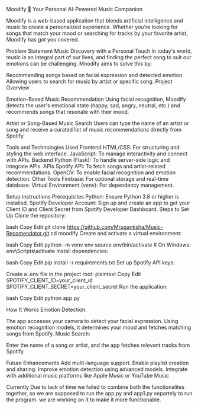 Moodify 🎵 Your Personal AI-Powered Music Companion

Moodify is a web-based application that blends artificial intelligence and music to create a personalized experience. Whether you're looking for songs that match your mood or searching for tracks by your favorite artist, Moodify has got you covered.

Problem Statement Music Discovery with a Personal Touch In today's world, music is an integral part of our lives, and finding the perfect song to suit our emotions can be challenging. Moodify aims to solve this by:

Recommending songs based on facial expression and detected emotion. Allowing users to search for music by artist or specific song. Project Overview

Emotion-Based Music Recommendation Using facial recognition, Moodify detects the user's emotional state (happy, sad, angry, neutral, etc.) and recommends songs that resonate with their mood.

Artist or Song-Based Music Search Users can type the name of an artist or song and receive a curated list of music recommendations directly from Spotify.

Tools and Technologies Used Frontend HTML/CSS: For structuring and styling the web interface. JavaScript: To manage interactivity and connect with APIs. Backend Python (Flask): To handle server-side logic and integrate APIs. APIs Spotify API: To fetch songs and artist-related recommendations. OpenCV: To enable facial recognition and emotion detection. Other Tools Firebase: For optional storage and real-time database. Virtual Environment (venv): For dependency management.

Setup Instructions Prerequisites Python: Ensure Python 3.8 or higher is installed. Spotify Developer Account: Sign up and create an app to get your Client ID and Client Secret from Spotify Developer Dashboard. Steps to Set Up Clone the repository:

bash Copy Edit git clone https://github.com/Mruganksha/Music-Recomendator.git
cd moodify
Create and activate a virtual environment:

bash Copy Edit python -m venv env
source env/bin/activate # On Windows: env\Scripts\activate
Install dependencies:

bash Copy Edit pip install -r requirements.txt
Set up Spotify API keys:

Create a .env file in the project root: plaintext Copy Edit SPOTIFY_CLIENT_ID=your_client_id
SPOTIFY_CLIENT_SECRET=your_client_secret
Run the application:

bash Copy Edit python app.py


How It Works Emotion Detection:

The app accesses your camera to detect your facial expression. Using emotion recognition models, it determines your mood and fetches matching songs from Spotify. Music Search:

Enter the name of a song or artist, and the app fetches relevant tracks from Spotify.

Future Enhancements Add multi-language support. Enable playlist creation and sharing. Improve emotion detection using advanced models. Integrate with additional music platforms like Apple Music or YouTube Music

Currently Due to lack of time we failed to combine both the functionalites together, so we are supposed to run the app.py and app1.py separtely to run the program.
we are working on it to make it more functionable.
